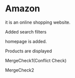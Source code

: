 # Amazon
it is an online shopping website.


Added search filters

homepage is added. 

Products are displayed

MergeCheck1(Conflict Check)

MergeCheck2

